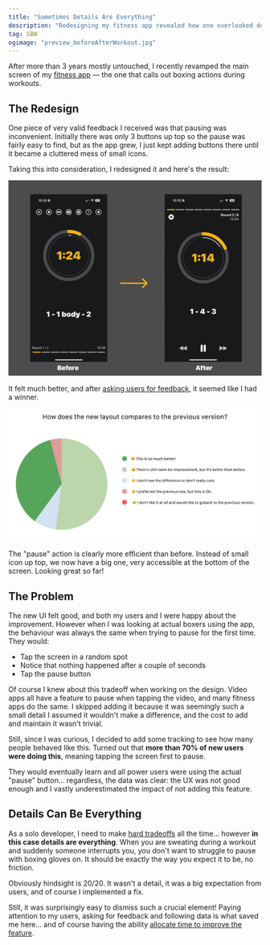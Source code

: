 ```yaml
---
title: "Sometimes Details Are Everything"
description: "Redesigning my fitness app revealed how one overlooked detail impacted 70% of users. Sometimes, small UX choices change everything."
tag: SBW
ogimage: "preview_beforeAfterWorkout.jpg"
---
```


After more than 3 years mostly untouched, I recently revamped the main screen of my [fitness app](https://shadowboxingapp.com/) — the one that calls out boxing actions during workouts. 

## The Redesign

One piece of very valid feedback I received was that pausing was inconvenient. Initially there was only 3 buttons up top so the pause was fairly easy to find, but as the app grew, I just kept adding buttons there until it became a cluttered mess of small icons.

Taking this into consideration, I redesigned it and here's the result:

<div class="image-wrapper image-90" style="text-align: center"><img src="/assets/blog/beforeAfterWorkout.jpg" alt="3 Types of Power"/></div>

It felt much better, and after [asking users for feedback](/blog/2025/02/03/ask-for-feedback/), it seemed like I had a winner.

<div class="image-wrapper image-90" style="text-align: center"><img src="/assets/blog/surveyLayout.jpg" alt="User feedback"/></div>

The "pause" action is clearly more efficient than before. Instead of small icon up top, we now have a big one, very accessible at the bottom of the screen. Looking great so far!

## The Problem

The new UI felt good, and both my users and I were happy about the improvement. However when I was looking at actual boxers using the app, the behaviour was always the same when trying to pause for the first time. They would:

- Tap the screen in a random spot
- Notice that nothing happened after a couple of seconds
- Tap the pause button

Of course I knew about this tradeoff when working on the design. Video apps all have a feature to pause when tapping the video, and many fitness apps do the same. I skipped adding it because it was seemingly such a small detail I assumed it wouldn't make a difference, and the cost to add and maintain it wasn't trivial. 

Still, since I was curious, I decided to add some tracking to see how many people behaved like this. Turned out that **more than 70% of new users were doing this**, meaning tapping the screen first to pause.

They would eventually learn and all power users were using the actual "pause" button... regardless, the data was clear: the UX was not good enough and I vastly underestimated the impact of not adding this feature.

## Details Can Be Everything

As a solo developer, I need to make [hard tradeoffs](/blog/2024/07/23/mvp-not-just-software/) all the time... however **in this case details are everything**. When you are sweating during a workout and suddenly someone interrupts you, you don't want to struggle to pause with boxing gloves on. It should be exactly the way you expect it to be, no friction.

Obviously hindsight is 20/20. It wasn't a detail, it was a big expectation from users, and of course I implemented a fix.

Still, it was surprisingly easy to dismiss such a crucial element! Paying attention to my users, asking for feedback and following data is what saved me here... and of course having the ability [allocate time to improve the feature](/blog/2024/01/09/minimum-viable-product-iterations/).
